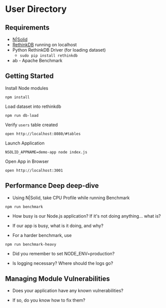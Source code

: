 # User Directory

## Requirements

* [N|Solid](https://downloads.nodesource.com/)
* [RethinkDB](https://rethinkdb.com/) running on localhost
* Python RethinkDB Driver (for loading dataset)
  * `sudo pip install rethinkdb`
* ab - Apache Benchmark

## Getting Started

Install Node modules

```
npm install
```

Load dataset into rethinkdb

```
npm run db-load
```

Verify `users` table created

```
open http://localhost:8080/#tables
```

Launch Application

```
NSOLID_APPNAME=demo-app node index.js
```

Open App in Browser
```
open http://localhost:3001
```

## Performance Deep deep-dive

* Using N|Solid, take CPU Profile while running Benchmark

```
npm run benchmark
```

* How busy is our Node.js application?  If it's not doing anything... what is?

* If our app is busy, what is it doing, and why?

* For a harder benchmark, use

```
npm run benchmark-heavy
```

* Did you remember to set NODE_ENV=production?

* Is logging necessary? Where should the logs go?

## Managing Module Vulnerabilities

* Does your application have any known vulnerabilities?

* If so, do you know how to fix them?
